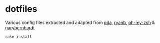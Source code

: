 dotfiles
========

Various config files extracted and adapted from [pda](http://github.com/pda), [ryanb](https://github.com/ryanb), [oh-my-zsh](https://github.com/robbyrussell/oh-my-zsh) & [garybernhardt](https://github.com/garybernhardt/dotfiles)

```
rake install
```
